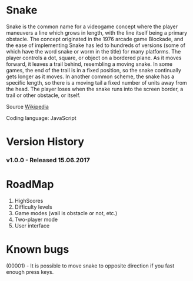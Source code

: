 # Snake
Snake is the common name for a videogame concept where the player maneuvers a line which grows in length, with the line itself being a primary obstacle. The concept originated in the 1976 arcade game Blockade, and the ease of implementing Snake has led to hundreds of versions (some of which have the word snake or worm in the title) for many platforms.
The player controls a dot, square, or object on a bordered plane. As it moves forward, it leaves a trail behind, resembling a moving snake. In some games, the end of the trail is in a fixed position, so the snake continually gets longer as it moves. In another common scheme, the snake has a specific length, so there is a moving tail a fixed number of units away from the head. The player loses when the snake runs into the screen border, a trail or other obstacle, or itself.

Source [Wikipedia](https://en.wikipedia.org/wiki/Snake_(video_game))

Coding language: JavaScript

# Version History
### v1.0.0 - Released 15.06.2017

# RoadMap
1. HighScores
2. Difficulty levels
3. Game modes (wall is obstacle or not, etc.)
4. Two-player mode
5. User interface

# Known bugs
(00001) - It is possible to move snake to opposite direction if you fast enough press keys.
